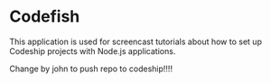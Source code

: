 Codefish
======================

This application is used for screencast tutorials about how to set up Codeship projects with Node.js applications.

Change by john to push repo to codeship!!!!
